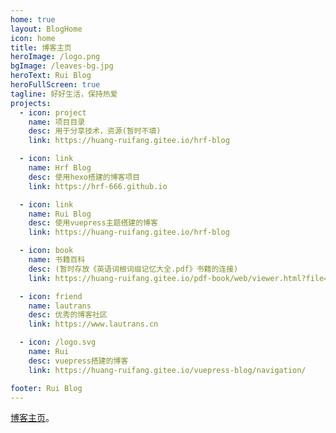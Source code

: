 ```yaml
---
home: true
layout: BlogHome
icon: home
title: 博客主页
heroImage: /logo.png
bgImage: /leaves-bg.jpg
heroText: Rui Blog
heroFullScreen: true
tagline: 好好生活，保持热爱
projects:
  - icon: project
    name: 项目目录
    desc: 用于分享技术，资源(暂时不填)
    link: https://huang-ruifang.gitee.io/hrf-blog

  - icon: link
    name: Hrf Blog
    desc: 使用hexo搭建的博客项目
    link: https://hrf-666.github.io

  - icon: link
    name: Rui Blog
    desc: 使用vuepress主题搭建的博客
    link: https://huang-ruifang.gitee.io/hrf-blog

  - icon: book
    name: 书籍百科
    desc: (暂时存放《英语词根词缀记忆大全.pdf》书籍的连接)
    link: https://huang-ruifang.gitee.io/pdf-book/web/viewer.html?file=%E8%8B%B1%E8%AF%AD%E8%AF%8D%E6%A0%B9%E8%AF%8D%E7%BC%80%E8%AE%B0%E5%BF%86%E5%A4%A7%E5%85%A8.pdf

  - icon: friend
    name: lautrans
    desc: 优秀的博客社区
    link: https://www.lautrans.cn

  - icon: /logo.svg
    name: Rui
    desc: vuepress搭建的博客
    link: https://huang-ruifang.gitee.io/vuepress-blog/navigation/

footer: Rui Blog
---
```


[博客主页](https://theme-hope.vuejs.press/zh/guide/blog/home/)。
